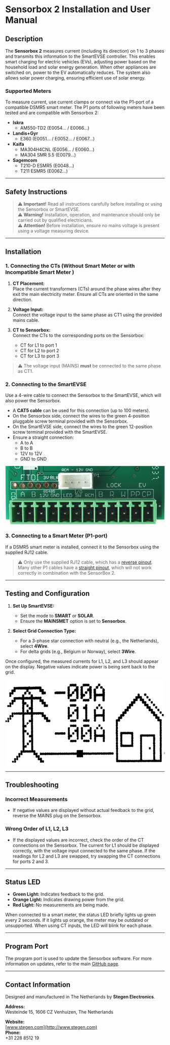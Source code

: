 # Sensorbox 2 Installation and User Manual

## Description

The **Sensorbox 2** measures current (including its direction) on 1 to 3 phases and transmits this information to the SmartEVSE controller. This enables smart charging for electric vehicles (EVs), adjusting power based on the household load and solar energy generation. When other appliances are switched on, power to the EV automatically reduces. The system also allows solar power charging, ensuring efficient use of solar energy.

### Supported Meters

To measure current, use current clamps or connect via the P1-port of a compatible DSMR5 smart meter. The P1 ports of following meters have been tested and are compatible with Sensorbox 2:

- **Iskra**
  - AM550-TD2 (E0054... / E0066...)
- **Landis+Gyr**
  - E360 (E0051... / E0052... / E0067...)
- **Kaifa**
  - MA304H4CNL (E0056... / E0060...)
  - MA304 SMR 5.5 (E0079...)
- **Sagemcom**
  - T210-D ESMR5 (E0048...)
  - T211 ESMR5 (E0062...)

---

## Safety Instructions

> :warning: **Important!** Read all instructions carefully before installing or using the Sensorbox or SmartEVSE.  
> :warning: **Warning!** Installation, operation, and maintenance should only be carried out by qualified electricians.  
> :warning: **Attention!** Before installation, ensure no mains voltage is present using a voltage measuring device.

---

## Installation

### 1. Connecting the CTs (Without Smart Meter or with Incompatible Smart Meter )

1. **CT Placement:**  
   Place the current transformers (CTs) around the phase wires after they exit the main electricity meter. Ensure all CTs are oriented in the same direction.
   
2. **Voltage Input:**  
   Connect the voltage input to the same phase as CT1 using the provided mains cable.

3. **CT to Sensorbox:**  
   Connect the CTs to the corresponding ports on the Sensorbox:
   - CT for L1 to port 1
   - CT for L2 to port 2
   - CT for L3 to port 3

> :warning: The voltage input (MAINS) **must** be connected to the same phase as CT1.

### 2. Connecting to the SmartEVSE

Use a 4-wire cable to connect the Sensorbox to the SmartEVSE, which will also power the Sensorbox.

- A **CAT5 cable** can be used for this connection (up to 100 meters).
- On the Sensorbox side, connect the wires to the green 4-position pluggable screw terminal provided with the Sensorbox.
- On the SmartEVSE side, connect the wires to the green 12-position screw terminal provided with the SmartEVSE.
- Ensure a straight connection:
  - A to A
  - B to B
  - 12V to 12V
  - GND to GND

![SmartEVSE terminals showing the position of A, B, 12V and GND for the RS485 connection](images/SmartEVSE-terminals.png)


### 3. Connecting to a Smart Meter (P1-port)

If a DSMR5 smart meter is installed, connect it to the Sensorbox using the supplied RJ12 cable.

> :warning: Only use the supplied RJ12 cable, which has a [reverse pinout](https://www.showmecables.com/media/wysiwyg/pinout_2.png). Many other P1 cables have a [straight pinout](https://www.showmecables.com/media/wysiwyg/pinout_2.png), which will not work correctly in combination with the SensorBox 2.

---

## Testing and Configuration

1. **Set Up SmartEVSE:**
   - Set the mode to **SMART** or **SOLAR**.
   - Ensure the **MAINSMET** option is set to **Sensorbox**.

2. **Select Grid Connection Type:**
   - For a 3-phase star connection with neutral (e.g., the Netherlands), select **4Wire**.
   - For delta grids (e.g., Belgium or Norway), select **3Wire**.

Once configured, the measured currents for L1, L2, and L3 should appear on the display. Negative values indicate power is being sent back to the grid.

![SmartEVSE display example](images/SmartEVSE-display.png)


---

## Troubleshooting

### Incorrect Measurements

- If negative values are displayed without actual feedback to the grid, reverse the MAINS plug on the Sensorbox.

### Wrong Order of L1, L2, L3

- If the displayed values are incorrect, check the order of the CT connections on the Sensorbox. The current for L1 should be displayed correctly, with the voltage input connected to the same phase. If the readings for L2 and L3 are swapped, try swapping the CT connections for ports 2 and 3.

---

## Status LED

- **Green Light:** Indicates feedback to the grid.
- **Orange Light:** Indicates drawing power from the grid.
- **Red Light:** No measurements are being made.

When connected to a smart meter, the status LED briefly lights up green every 2 seconds. If it lights up orange, the meter may be outdated or unsupported. When using CT inputs, the LED will blink for each phase.

---

## Program Port

The program port is used to update the Sensorbox software. For more information on updates, refer to the main [GitHub page](../README.md).

---

## Contact Information

Designed and manufactured in The Netherlands by **Stegen Electronics**.

**Address:**  
Westeinde 15, 1606 CZ Venhuizen, The Netherlands

**Website:**  
[www.stegen.com](http://www.stegen.com)  
**Phone:**  
+31 228 8512 19
